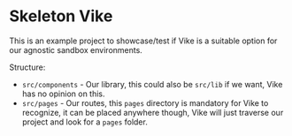 # Skeleton Vike

This is an example project to showcase/test if Vike is a suitable option for our agnostic sandbox environments.

Structure:
- `src/components` - Our library, this could also be `src/lib` if we want, Vike has no opinion on this.
- `src/pages` - Our routes, this `pages` directory is mandatory for Vike to recognize, it can be placed anywhere though, Vike will just traverse our project and look for a `pages` folder.